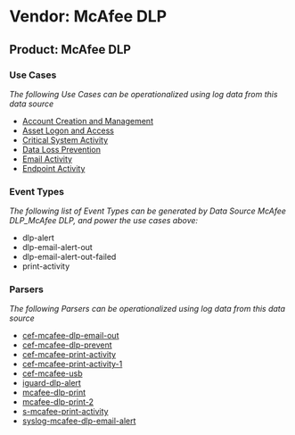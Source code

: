 Vendor: McAfee DLP
==================
Product: McAfee DLP
-------------------

### Use Cases

_The following Use Cases can be operationalized using log data from this data source_

* [Account Creation and Management](../UseCases/usecase_account_creation_and_management.md)
* [Asset Logon and Access](../UseCases/usecase_asset_logon_and_access.md)
* [Critical System Activity](../UseCases/usecase_critical_system_activity.md)
* [Data Loss Prevention](../UseCases/usecase_data_loss_prevention.md)
* [Email Activity](../UseCases/usecase_email_activity.md)
* [Endpoint Activity](../UseCases/usecase_endpoint_activity.md)


### Event Types

_The following list of Event Types can be generated by Data Source McAfee DLP_McAfee DLP, and power the use cases above:_

- dlp-alert
- dlp-email-alert-out
- dlp-email-alert-out-failed
- print-activity


### Parsers

_The following Parsers can be operationalized using log data from this data source_

* [cef-mcafee-dlp-email-out](../Parsers/parserContent_cef-mcafee-dlp-email-out.md)
* [cef-mcafee-dlp-prevent](../Parsers/parserContent_cef-mcafee-dlp-prevent.md)
* [cef-mcafee-print-activity](../Parsers/parserContent_cef-mcafee-print-activity.md)
* [cef-mcafee-print-activity-1](../Parsers/parserContent_cef-mcafee-print-activity-1.md)
* [cef-mcafee-usb](../Parsers/parserContent_cef-mcafee-usb.md)
* [iguard-dlp-alert](../Parsers/parserContent_iguard-dlp-alert.md)
* [mcafee-dlp-print](../Parsers/parserContent_mcafee-dlp-print.md)
* [mcafee-dlp-print-2](../Parsers/parserContent_mcafee-dlp-print-2.md)
* [s-mcafee-print-activity](../Parsers/parserContent_s-mcafee-print-activity.md)
* [syslog-mcafee-dlp-email-alert](../Parsers/parserContent_syslog-mcafee-dlp-email-alert.md)
